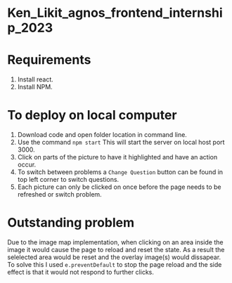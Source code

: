 # Ken_Likit_agnos_frontend_internship_2023

# Requirements  
1. Install react. 
2. Install NPM.

# To deploy on local computer
1. Download code and open folder location in command line.
2. Use the command `npm start` This will start the server on local host port 3000.
3. Click on parts of the picture to have it highlighted and have an action occur. 
4. To switch between problems a `Change Question` button can be found in top left corner to switch questions.
5. Each picture can only be clicked on once before the page needs to be refreshed or switch problem. 
 
# Outstanding problem 
Due to the image map implementation, when clicking on an area inside the image it would cause the page to reload and reset the state. As a result the selelected area would be reset and the overlay image(s) would dissapear. To solve this I used `e.preventDefault` to stop the page reload and the side effect is that it would not respond to further clicks.

